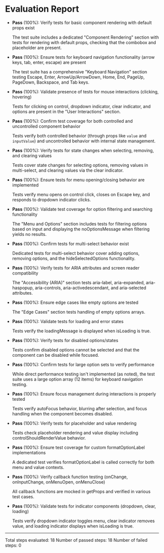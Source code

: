 # Evaluation Report

- **Pass** (100%): Verify tests for basic component rendering with default props exist

    The test suite includes a dedicated "Component Rendering" section with tests for rendering with default props, checking that the combobox and placeholder are present.

- **Pass** (100%): Ensure tests for keyboard navigation functionality (arrow keys, tab, enter, escape) are present

    The test suite has a comprehensive "Keyboard Navigation" section testing Escape, Enter, ArrowUp/ArrowDown, Home, End, PageUp, PageDown, Backspace, and Tab keys.

- **Pass** (100%): Validate presence of tests for mouse interactions (clicking, hovering)

    Tests for clicking on control, dropdown indicator, clear indicator, and options are present in the "User Interactions" section.

- **Pass** (100%): Confirm test coverage for both controlled and uncontrolled component behavior

    Tests verify both controlled behavior (through props like `value` and `inputValue`) and uncontrolled behavior with internal state management.

- **Pass** (100%): Verify tests for state changes when selecting, removing, and clearing values

    Tests cover state changes for selecting options, removing values in multi-select, and clearing values via the clear indicator.

- **Pass** (100%): Ensure tests for menu opening/closing behavior are implemented

    Tests verify menu opens on control click, closes on Escape key, and responds to dropdown indicator clicks.

- **Pass** (100%): Validate test coverage for option filtering and searching functionality

    The "Menu and Options" section includes tests for filtering options based on input and displaying the noOptionsMessage when filtering yields no results.

- **Pass** (100%): Confirm tests for multi-select behavior exist

    Dedicated tests for multi-select behavior cover adding options, removing options, and the hideSelectedOptions functionality.

- **Pass** (100%): Verify tests for ARIA attributes and screen reader compatibility

    The "Accessibility (ARIA)" section tests aria-label, aria-expanded, aria-haspopup, aria-controls, aria-activedescendant, and aria-selected attributes.

- **Pass** (100%): Ensure edge cases like empty options are tested

    The "Edge Cases" section tests handling of empty options arrays.

- **Pass** (100%): Validate tests for loading and error states

    Tests verify the loadingMessage is displayed when isLoading is true.

- **Pass** (100%): Verify tests for disabled options/states

    Tests confirm disabled options cannot be selected and that the component can be disabled while focused.

- **Pass** (100%): Confirm tests for large option sets to verify performance

    While direct performance testing isn't implemented (as noted), the test suite uses a large option array (12 items) for keyboard navigation testing.

- **Pass** (100%): Ensure focus management during interactions is properly tested

    Tests verify autoFocus behavior, blurring after selection, and focus handling when the component becomes disabled.

- **Pass** (100%): Verify tests for placeholder and value rendering

    Tests check placeholder rendering and value display including controlShouldRenderValue behavior.

- **Pass** (100%): Ensure test coverage for custom formatOptionLabel implementations

    A dedicated test verifies formatOptionLabel is called correctly for both menu and value contexts.

- **Pass** (100%): Verify callback function testing (onChange, onInputChange, onMenuOpen, onMenuClose)

    All callback functions are mocked in getProps and verified in various test cases.

- **Pass** (100%): Validate tests for indicator components (dropdown, clear, loading)

    Tests verify dropdown indicator toggles menu, clear indicator removes value, and loading indicator displays when isLoading is true.

---

Total steps evaluated: 18
Number of passed steps: 18
Number of failed steps: 0